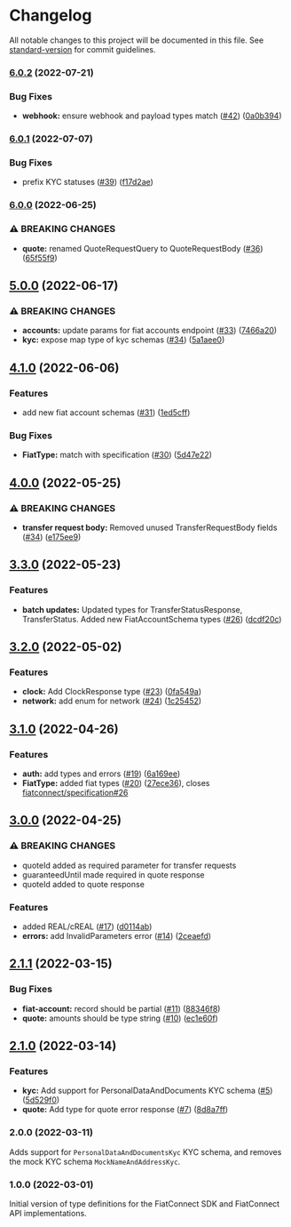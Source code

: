 # Changelog

All notable changes to this project will be documented in this file. See [standard-version](https://github.com/conventional-changelog/standard-version) for commit guidelines.

### [6.0.2](https://github.com/fiatconnect/fiatconnect-types/compare/v6.0.1...v6.0.2) (2022-07-21)


### Bug Fixes

* **webhook:** ensure webhook and payload types match ([#42](https://github.com/fiatconnect/fiatconnect-types/issues/42)) ([0a0b394](https://github.com/fiatconnect/fiatconnect-types/commit/0a0b394ba6da4645cbd0150dd877be38504d0fc8))

### [6.0.1](https://github.com/fiatconnect/fiatconnect-types/compare/v6.0.0...v6.0.1) (2022-07-07)


### Bug Fixes

* prefix KYC statuses ([#39](https://github.com/fiatconnect/fiatconnect-types/issues/39)) ([f17d2ae](https://github.com/fiatconnect/fiatconnect-types/commit/f17d2ae78c559842ebfead30839ed5cbbee07472))

### [6.0.0](https://github.com/fiatconnect/fiatconnect-types/compare/v5.0.0...v6.0.0) (2022-06-25)

### ⚠ BREAKING CHANGES

* **quote:** renamed QuoteRequestQuery to QuoteRequestBody ([#36](https://github.com/fiatconnect/fiatconnect-types/issues/37)) ([65f55f9](https://github.com/fiatconnect/specification/commit/65f55f96398b8dbd4b14597ff9fdbb8710243391))

## [5.0.0](https://github.com/fiatconnect/fiatconnect-types/compare/v4.1.0...v5.0.0) (2022-06-17)


### ⚠ BREAKING CHANGES

* **accounts:** update params for fiat accounts endpoint ([#33](https://github.com/fiatconnect/fiatconnect-types/issues/33)) ([7466a20](https://github.com/fiatconnect/fiatconnect-types/commit/7466a204fb687b0f7109844268a5517e41f23f09))
* **kyc:** expose map type of kyc schemas ([#34](https://github.com/fiatconnect/fiatconnect-types/issues/34)) ([5a1aee0](https://github.com/fiatconnect/fiatconnect-types/commit/5a1aee007f822d8c15fa7ab2f4072f1d0f6c903b))

## [4.1.0](https://github.com/fiatconnect/fiatconnect-types/compare/v4.0.0...v4.1.0) (2022-06-06)


### Features

* add new fiat account schemas ([#31](https://github.com/fiatconnect/fiatconnect-types/issues/31)) ([1ed5cff](https://github.com/fiatconnect/fiatconnect-types/commit/1ed5cffba2056d5db800086bc5689bf0ac78cee2))


### Bug Fixes

* **FiatType:** match with specification ([#30](https://github.com/fiatconnect/fiatconnect-types/issues/30)) ([5d47e22](https://github.com/fiatconnect/fiatconnect-types/commit/5d47e22e6a2c15b24d34a48cf5f00217f61ce9f7))

## [4.0.0](https://github.com/fiatconnect/fiatconnect-types/compare/v3.3.0...v4.0.0) (2022-05-25)
### ⚠ BREAKING CHANGES
* **transfer request body:** Removed unused TransferRequestBody fields ([#34]((https://github.com/fiatconnect/fiatconnect-types/issues/34))) ([e175ee9](https://github.com/fiatconnect/specification/commit/e175ee9acd92a462d8f3669278992ac10b40ac99))

## [3.3.0](https://github.com/fiatconnect/fiatconnect-types/compare/v3.2.0...v3.3.0) (2022-05-23)
### Features

* **batch updates:** Updated types for TransferStatusResponse, TransferStatus. Added new FiatAccountSchema types ([#26]((https://github.com/fiatconnect/fiatconnect-types/issues/26))) ([dcdf20c](https://github.com/fiatconnect/fiatconnect-types/commit/dcdf20c649817fd7301f999ee1af8de769851bae))

## [3.2.0](https://github.com/fiatconnect/fiatconnect-types/compare/v3.1.0...v3.2.0) (2022-05-02)


### Features

* **clock:** Add ClockResponse type ([#23](https://github.com/fiatconnect/fiatconnect-types/issues/23)) ([0fa549a](https://github.com/fiatconnect/fiatconnect-types/commit/0fa549a6f56f0a0a1273e0bf5c3f6ec21200070c))
* **network:** add enum for network ([#24](https://github.com/fiatconnect/fiatconnect-types/issues/24)) ([1c25452](https://github.com/fiatconnect/fiatconnect-types/commit/1c254524e39928da76cde903d4ca1aea0792e6f3))

## [3.1.0](https://github.com/fiatconnect/fiatconnect-types/compare/v3.0.0...v3.1.0) (2022-04-26)


### Features

* **auth:** add types and errors ([#19](https://github.com/fiatconnect/fiatconnect-types/issues/19)) ([6a169ee](https://github.com/fiatconnect/fiatconnect-types/commit/6a169eebae7bacb08f7fd6a284ae4f6d29e62fd4))
* **FiatType:** added fiat types ([#20](https://github.com/fiatconnect/fiatconnect-types/issues/20)) ([27ece36](https://github.com/fiatconnect/fiatconnect-types/commit/27ece36faabf65dc817b35135fc57d51728b4070)), closes [fiatconnect/specification#26](https://github.com/fiatconnect/specification/issues/26)

## [3.0.0](https://github.com/fiatconnect/fiatconnect-types/compare/v2.1.1...v3.0.0) (2022-04-25)

### ⚠ BREAKING CHANGES

* quoteId added as required parameter for transfer requests
* guaranteedUntil made required in quote response
* quoteId added to quote response

### Features
* added REAL/cREAL ([#17](https://github.com/fiatconnect/fiatconnect-types/issues/17)) ([d0114ab](https://github.com/fiatconnect/fiatconnect-types/commit/d0114ab3869e7f2a061da950d43a731e0f5af8ef))
* **errors:** add InvalidParameters error ([#14](https://github.com/fiatconnect/fiatconnect-types/issues/14)) ([2ceaefd](https://github.com/fiatconnect/fiatconnect-types/commit/2ceaefd3810913399ea84902226ae1f10c26e06e))

## [2.1.1](https://github.com/fiatconnect/fiatconnect-types/compare/v2.1.0...v2.1.1) (2022-03-15)
### Bug Fixes

* **fiat-account:** record should be partial ([#11](https://github.com/fiatconnect/fiatconnect-types/issues/11)) ([88346f8](https://github.com/fiatconnect/fiatconnect-types/commit/88346f859b5b1b5107e46c872db1a3f1a556ba26))
* **quote:** amounts should be type string ([#10](https://github.com/fiatconnect/fiatconnect-types/issues/10)) ([ec1e60f](https://github.com/fiatconnect/fiatconnect-types/commit/ec1e60fe8da159b8d1d57dff411aadd3580287f7))

## [2.1.0](https://github.com/fiatconnect/fiatconnect-types/compare/v1.0.0...v2.1.0) (2022-03-14)

### Features

* **kyc:** Add support for PersonalDataAndDocuments KYC schema ([#5](https://github.com/fiatconnect/fiatconnect-types/issues/5)) ([5d529f0](https://github.com/fiatconnect/fiatconnect-types/commit/5d529f07769ef643ff265a7cfb4849d7d71e61fd))
* **quote:** Add type for quote error response ([#7](https://github.com/fiatconnect/fiatconnect-types/issues/7)) ([8d8a7ff](https://github.com/fiatconnect/fiatconnect-types/commit/8d8a7ff6fe7b24b474551a869ef9ef1b58517888))

### 2.0.0 (2022-03-11)

Adds support for `PersonalDataAndDocumentsKyc` KYC schema, and removes the mock KYC schema `MockNameAndAddressKyc`.

### 1.0.0 (2022-03-01)

Initial version of type definitions for the FiatConnect SDK and FiatConnect API implementations.
